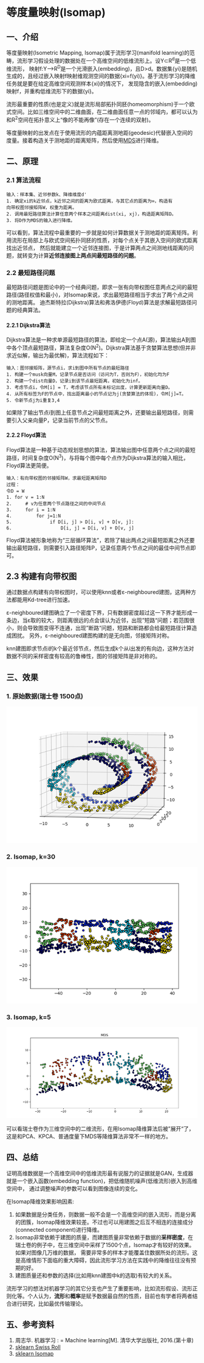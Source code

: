 # 等度量映射(Isomap)
## 一、介绍
等度量映射(Isometric Mapping, Isomap)属于流形学习(manifold learning)的范畴，流形学习假设处理的数据处在一个高维空间的低维流形上。设Y⊂R<sup>d</sup>是一个低维流形，
映射f:Y-->R<sup>D</sup>是一个光滑嵌入(embedding)，且D>d。数据集{yi}是随机生成的，且经过嵌入映射f映射维观测空间的数据{xi=f(yi)}。基于流形学习的降维任务就是要在给定高维空间观测样本{xi}的情况下，
发现隐含的嵌入(embedding)映射f，并重构低维流形下的数据{yi}。

流形最重要的性质(也是定义)就是流形局部拓扑同胚(homeomorphism)于一个欧式空间。比如三维空间中的二维曲面，在二维曲面任意一点的邻域内，都可以认为和R<sup>2</sup>空间在拓扑意义上“像的不能再像”(存在一个连续的双射)。

等度量映射的出发点在于使用流形的内蕴距离测地距(geodesic)代替嵌入空间的度量。接着构造关于测地距的距离矩阵，然后使用[MDS](../docs/MDS.md)进行降维。

## 二、原理
### 2.1 算法流程
```
输入：样本集、近邻参数k、降维维度d'
1. 确定xi的k近邻点，k近邻之间的距离为欧式距离，与其它点的距离为∞，构造有
向带权图邻接矩阵W，权重为距离。
2. 调用最短路径算法计算任意两个样本之间距离dist(xi, xj)，构造距离矩阵D。
3. 将D作为MDS的输入进行降维。

```
可以看到，算法流程中最重要的一步就是如何计算数据关于测地距的距离矩阵。利用流形在局部上与欧式空间拓扑同胚的性质，对每个点关于其嵌入空间的欧式距离找出近邻点，
然后就能建立一个近邻连接图，于是计算两点之间测地线距离的问题，就转变为计算**近邻连接图上两点间最短路径的问题**。


### 2.2 最短路径问题
最短路径问题是图论中的一个经典问题，即求一张有向带权图任意两点之间的最短路径(路径权值和最小)，对Isomap来说，求出最短路径相当于求出了两个点之间的测地距离。
迪杰斯特拉(Dijkstra)算法和弗洛伊德(Floyd)算法是求解最短路径问题的经典算法。

#### 2.2.1 Dijkstra算法
Dijkstra算法是一种求单源最短路径的算法，即给定一个点A(源)，算法输出A到图中各个顶点最短路径，算法复杂度O(N<sup>2</sup>)。Dijkstra算法基于贪婪算法思想(但并非求近似解，输出为最优解)，算法流程如下：
```
输入：图邻接矩阵，源节点i，求i到图中所有节点的最短路径
1. 构建一个musk向量M，记录节点是否访问（访问为T，否则为F），初始化均为F
2. 构建一个dist向量D，记录i到该节点最短距离，初始化为inf。
3. 考虑节点i，令M[i] = T，考虑该节点所有未标记出度，计算更新距离向量D。
4. 从所有标签为F的节点中，找出距离最小的节点记为j(贪婪算法的体现)，令M[j]=T。
5. 令新节点j为i重复3,4
```
如果除了输出节点i到图上任意节点之间最短距离之外，还要输出最短路径，则需要引入父亲向量P，记录当前节点的父节点。

#### 2.2.2 Floyd算法
Floyd算法是一种基于动态规划思想的算法，算法输出图中任意两个点之间的最短路径，时间复杂度O(N<sup>3</sup>)，与将每个图中每个点作为Dijkstra算法的输入相比，Floyd算法更简便。

```
输入：有向带权图的邻接矩阵W，求最短距离矩阵D
过程：
令D = W
1. for v = 1:N
2.     # v为任意两个节点路径之间的中间节点
3.     for i = 1:N
4.         for j=1:N
5.              if D[i, j] > D[i, v] + D[v, j]:
6.                  D[i, j] = D[i, v] + D[v, j]            

```
Floyd算法被形象地称为“三层循环算法”，若除了输出两点之间最短距离之外还要输出最短路径，则需要引入路径矩阵P，记录任意两个节点之间的最佳中间节点即可。

## 2.3 构建有向带权图
通过数据点构建有向带权图时，可以使用knn或者ε-neighboured建图，这两种方法都能用Kd-tree进行加速。

ε-neighboured建图确立了一个密度下界，只有数据密度超过这一下界才能形成一条边，当ε取的较大，则距离很远的点会误认为近邻，出现”短路“问题；若范围很小，则会导致图变得不连通，出现”断路“问题，短路和断路都会给最短路径计算造成困扰。
另外，ε-neighboured建图构建的是无向图，邻接矩阵对称。

knn建图即求节点i的k个最近邻节点，然后生成k个从i出发的有向边，这种方法对数据不同的采样密度有较高的鲁棒性，图的邻接矩阵是非对称的。

## 三、效果
### 1. 原始数据(瑞士卷 1500点)

![origin-data](../results/Isomap/origin_data.png)

### 2. Isomap, k=30

![origin-data](../results/Isomap/isomap.png)

### 3. Isomap, k=5

![origin-data](../results/Isomap/isomap_k_5.png)

可以看瑞士卷作为三维空间中的二维流形，在用Isomap降维算法后被”展开“了，这是和PCA、KPCA、普通度量下MDS等降维算法非常不一样的地方。

## 四、总结
证明高维数据是一个高维空间中的低维流形最有说服力的证据就是GAN，生成器就是一个嵌入函数(embedding function)，把低维随机噪声(低维流形)嵌入到高维空间中，
通过调整噪声的参数可以看到图像连续的变化。

在Isomap降维效果影响因素:
1. 如果数据是分类任务，则数据一般不会是一个高维空间的嵌入流形，而是分离的团簇，Isomap降维效果较差。不过也可以用建图之后互不相连的连接成分(connected component)进行降维。
2. Isomap非常依赖于建图的质量，而建图质量非常依赖于数据的**采样密度**，在瑞士卷的例子中，在三维空间中采样了1500个点，Isomap才有较好的效果。如果对图像几万维的数据，
需要非常多的样本才能覆盖住数据所处的流形。这是高维情形下面临的重大障碍，因此流形学习方法在实践中的降维往往没有预期的好。
3. 建图质量还和参数的选择(比如用knn建图中k的选取)有较大的关系。

流形学习的想法对机器学习的其它分支也产生了重要影响，比如流形假设、流形正则化等。个人认为，**流形**和**概率**是赋予数据最自然的性质，目前也有学者将两者结合进行研究，比如最优传输理论。


## 五、参考资料
1. 周志华. 机器学习 : = Machine learning[M]. 清华大学出版社, 2016.(第十章)
2. [sklearn Swiss Roll](https://scikit-learn.org/stable/modules/generated/sklearn.datasets.make_swiss_roll.html)
3. [sklearn Isomap](https://scikit-learn.org/stable/modules/generated/sklearn.manifold.Isomap.html)



